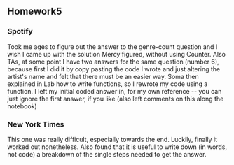 ## Homework5
### Spotify
Took me ages to figure out the answer to the genre-count question and I wish I came up with the solution Mercy figured, without using Counter.
Also TAs, at some point I have two answers for the same question (number 6), because first I did it by copy pasting the code I wrote and just altering the artist's name and felt that there must be an easier way. Soma then explained in Lab how to write functions, so I rewrote my code using a function. I left my initial coded answer in, for my own reference -- you can just ignore the first answer, if you like (also left comments on this along the notebook)

### New York Times
This one was really difficult, especially towards the end. Luckily, finally it worked out nonetheless.
Also found that it is useful to write down (in words, not code) a breakdown of the single steps needed to get the answer.

